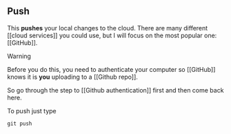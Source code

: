 
## Push

This **pushes** your local changes to the cloud. There are many different [[cloud services]] you could use, but I will focus on the most popular one: [[GitHub]].

> [!warning] 
> Before you do this, you need to authenticate your computer so [[GitHub]] knows it is **you** uploading to a [[Github repo]].

So go through the step to [[Github authentication]] first and then come back here.

To push just type 
```shell
git push 
```
